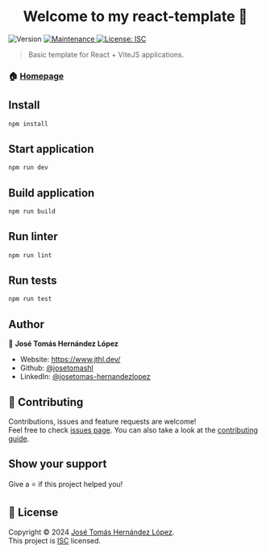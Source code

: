 <h1 align="center">Welcome to my react-template 👋</h1>
<p>
  <img alt="Version" src="https://img.shields.io/badge/version-1.0.0-blue.svg?cacheSeconds=2592000" />
  <!-- <a href="https://github.com/josetomashl/react-template#readme" target="_blank">
    <img alt="Documentation" src="https://img.shields.io/badge/documentation-yes-brightgreen.svg" />
  </a> -->
  <a href="https://github.com/josetomashl/react-template/graphs/commit-activity" target="_blank">
    <img alt="Maintenance" src="https://img.shields.io/badge/Maintained%3F-yes-green.svg" />
  </a>
  <a href="https://github.com/josetomashl/react-template/blob/master/LICENSE" target="_blank">
    <img alt="License: ISC" src="https://img.shields.io/github/license/josetomashl/react-template" />
  </a>
</p>

> Basic template for React + ViteJS applications.

### 🏠 [Homepage](https://github.com/josetomashl/react-template#readme)

## Install

```sh
npm install
```

## Start application

```sh
npm run dev
```

## Build application

```sh
npm run build
```

## Run linter

```sh
npm run lint
```

## Run tests

```sh
npm run test
```

## Author

👤 **José Tomás Hernández López**

- Website: https://www.jthl.dev/
- Github: [@josetomashl](https://github.com/josetomashl)
- LinkedIn: [@josetomas-hernandezlopez](https://linkedin.com/in/https://www.linkedin.com/in/josetomas-hernandezlopez/)

## 🤝 Contributing

Contributions, issues and feature requests are welcome!<br />Feel free to check [issues page](https://github.com/josetomashl/react-template/issues). You can also take a look at the [contributing guide](https://github.com/josetomashl/react-template/blob/master/CONTRIBUTING.md).

## Show your support

Give a ⭐️ if this project helped you!

## 📝 License

Copyright © 2024 [José Tomás Hernández López](https://github.com/josetomashl).<br /> This project is [ISC](https://github.com/josetomashl/react-template/blob/master/LICENSE) licensed.
